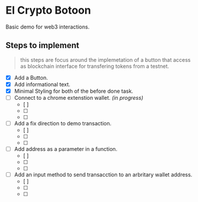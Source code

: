 # El Crypto Botoon

Basic demo for web3 interactions.

## Steps to implement

> this steps are focus around the implemetation of a button that access as blockchain interface for transfering tokens from a testnet.

- [x] Add a Button. 
- [x] Add informational text.
- [x] Minimal Styling for both of the before done task.
- [ ] Connect to a chrome extenstion wallet. _(in progress)_
  - [ ]
  - [ ]
  - [ ]
- [ ] Add a fix direction to demo transaction.
  - [ ]
  - [ ]
  - [ ]
- [ ] Add address as a parameter in a function.
  - [ ]
  - [ ]
  - [ ]
- [ ] Add an input method to send transacction to an arbritary wallet address.
  - [ ]
  - [ ]
  - [ ]
